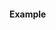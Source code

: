 #### Example

<furo-demo-snippet>
<template>
<ui5-button @-click="--btnListClicked"> load data</ui5-button>
<ui5-button @-click="--changeDataClicked"> change loaded data</ui5-button>
<furo-deep-link
  ƒ-trigger="--btnListClicked"
  service="ProjectService"
  @-hts-out="--hts"
></furo-deep-link>
<furo-collection-agent
  service="ProjectService"
  ƒ-hts-in="--hts"
  ƒ-list="--changeDataClicked"
  list-on-hts-in
  @-response-hts-updated="--responseHts"
  @-response="--collectionResponse"
>
</furo-collection-agent>
<furo-data-object
  type="project.ProjectCollection"
  ƒ-inject-raw="--collectionResponse"
  @-object-ready="--projectDAO"
></furo-data-object>
</template>
</furo-demo-snippet>
